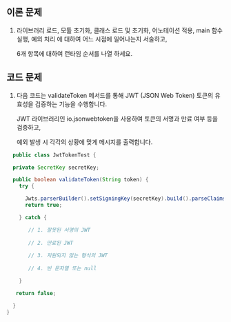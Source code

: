 ## 이론 문제
1. 라이브러리 로드, 모튤 초기화, 클래스 로드 및 초기화, 어노테이션 적용, main 함수 실행, 예외 처리 에 대하여 어느 시점에 일어나는지 서술하고,
   
   6개 항목에 대하여 런타임 순서를 나열 하세요.

   


## 코드 문제
1. 다음 코드는 validateToken 메서드를 통해 JWT (JSON Web Token) 토큰의 유효성을 검증하는 기능을 수행합니다.
   
   JWT 라이브러리인 io.jsonwebtoken을 사용하여 토큰의 서명과 만료 여부 등을 검증하고,

   예외 발생 시 각각의 상황에 맞게 메시지를 출력합니다.

``` java
  public class JwtTokenTest {

  private SecretKey secretKey;

  public boolean validateToken(String token) {
    try {

      Jwts.parserBuilder().setSigningKey(secretKey).build().parseClaimsJws(token);
      return true;

    } catch {

       // 1. 잘못된 서명의 JWT
   
       // 2. 만료된 JWT
       
       // 3. 지원되지 않는 형식의 JWT
       
       // 4. 빈 문자열 또는 null

    }

   return false;

  }
}
```

